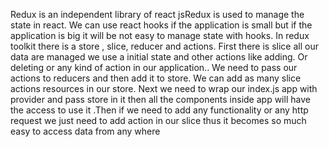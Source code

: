 Redux is an independent library of react jsRedux is used to manage the state in react. We can use react hooks if the application is small but if the application is big it will be not easy to manage state with hooks. In redux toolkit there is a store , slice, reducer and actions. First there is slice all our data are managed we use a initial state and other actions like adding. Or deleting or any kind of action in our application.. We need to pass our actions to reducers and then add it to store. We can add as many slice actions resources in our store. Next we need to wrap our index.js app with provider and pass store in it then all the components inside app will have the access to use it .Then if we need to add any functionality or any http request we just need to add action in our slice thus it becomes so much easy to access data from any where
